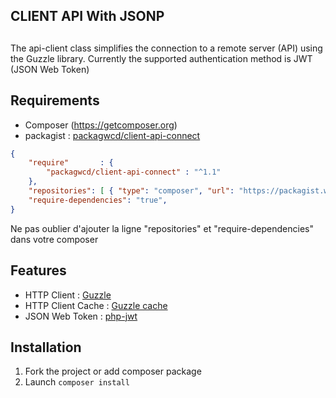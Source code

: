 ##
## CLIENT API With JSONP
##

The api-client class simplifies the connection to a remote server (API) using the Guzzle library. 
Currently the supported authentication method is JWT (JSON Web Token)

## Requirements

* Composer (https://getcomposer.org)
* packagist : [packagwcd/client-api-connect](https://packagist.webcd.fr/packages/packagwcd/client-api-connect)

```json
{
	"require"		: {
        "packagwcd/client-api-connect" : "^1.1"
	},
	"repositories": [ { "type": "composer", "url": "https://packagist.webcd.fr/" } ],
    "require-dependencies": "true",
}
```
Ne pas oublier d'ajouter la ligne "repositories" et "require-dependencies" dans votre composer


## Features

* HTTP Client : [Guzzle](https://github.com/guzzle/guzzle)
* HTTP Client Cache : [Guzzle cache](https://github.com/Kevinrob/guzzle-cache-middleware)
* JSON Web Token : [php-jwt](https://github.com/firebase/php-jwt)

## Installation

1. Fork the project or add composer package
2. Launch `composer install`